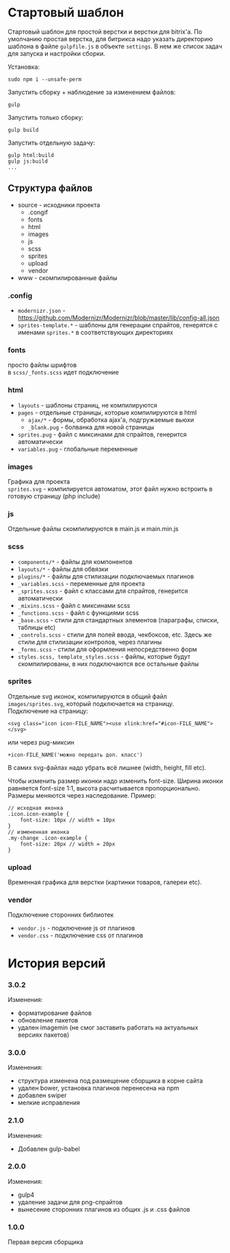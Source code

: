 # Стартовый шаблон

Стартовый шаблон для простой верстки и верстки для bitrix'а. По умолчанию простая верстка, для битрикса надо указать директорию шаблона в файле `gulpfile.js` в объекте `settings`. В нем же список задач для запуска и настройки сборки.

Установка:
```
sudo npm i --unsafe-perm
```

Запустить сборку + наблюдение за изменением файлов:
```
gulp
```

Запустить только сборку:
```
gulp build
```

Запустить отдельную задачу:
```
gulp html:build
gulp js:build
...
```

## Структура файлов

- source - исходники проекта
    - .congif
    - fonts
    - html
    - images
    - js
    - scss
    - sprites
    - upload
    - vendor
- www - скомпилированные файлы

### .config

- `modernizr.json` - https://github.com/Modernizr/Modernizr/blob/master/lib/config-all.json
- `sprites-template.*` - шаблоны для генерации спрайтов, генерятся с именами `sprites.*` в соответствующих директориях

### fonts

просто файлы шрифтов\
в `scss/_fonts.scss` идет подключение

### html

- `layouts` - шаблоны страниц, не компилируются
- `pages` - отдельные страницы, которые компилируются в html
    - `ajax/*` - формы, обработка ajax'а, подгружаемые вьюхи
    - `_blank.pug` - болванка для новой страницы
- `sprites.pug` - файл с миксинами для спрайтов, генерится автоматически
- `variables.pug` - глобальные переменные

### images

Графика для проекта\
`sprites.svg` - компилируется автоматом, этот файл нужно встроить в готовую страницу (php include)

### js

Отдельные файлы скомпилируются в main.js и main.min.js

### scss

- `components/*` - файлы для компонентов
- `layouts/*` - файлы для обвязки
- `plugins/*` - файлы для стилизации подключаемых плагинов
- `_variables.scss` - переменные для проекта
- `_sprites.scss` - файл с классами для спрайтов, генерится автоматически
- `_mixins.scss` - файл с миксинами scss
- `_functions.scss` - файл с функциями scss
- `_base.scss` - стили для стандартных элементов (параграфы, списки, таблицы etc)
- `_controls.scss` - стили для полей ввода, чекбоксов, etc. Здесь же стили для стилизации контролов, через плагины
- `_forms.scss` - стили для оформления непосредственно форм
- `styles.scss, template_styles.scss` - файлы, которые будут скомпилированы, в них подключаются все остальные файлы

### sprites

Отдельные svg иконок, компилируются в общий файл `images/sprites.svg`, который подключается на страницу.\
Подключение на страницу:
```
<svg class="icon icon-FILE_NAME"><use xlink:href="#icon-FILE_NAME"></svg>
```
или через pug-миксин
```
+icon-FILE_NAME('можно передать доп. класс')
```
В самих svg-файлах надо убрать всё лишнее (width, height, fill etc).

Чтобы изменить размер иконки надо изменить font-size. Ширина иконки равняется font-size 1:1, высота расчитывается пропорционально. Размеры меняются через наследование. Пример:
```
// исходная иконка
.icon.icon-example {
    font-size: 10px // width = 10px
}
// измененная иконка
.my-change .icon-example {
    font-size: 20px // width = 20px
}
```

### upload

Временная графика для верстки (картинки товаров, галереи etc).

### vendor

Подключение сторонних библиотек
- `vendor.js` - подключение js от плагинов
- `vendor.css` - подключение css от плагинов



# История версий

### 3.0.2

Изменения:
- форматирование файлов
- обновление пакетов
- удален imagemin (не смог заставить работать на актуальных версиях пакетов)

### 3.0.0

Изменения:
- структура изменена под размещение сборщика в корне сайта
- удален bower, установка плагинов перенесена на npm
- добавлен swiper
- мелкие исправления

### 2.1.0

Изменения:
- Добавлен gulp-babel

### 2.0.0

Изменения:
- gulp4
- удаление задачи для png-спрайтов
- вынесение сторонних плагинов из общих .js и .css файлов

### 1.0.0

Первая версия сборщика